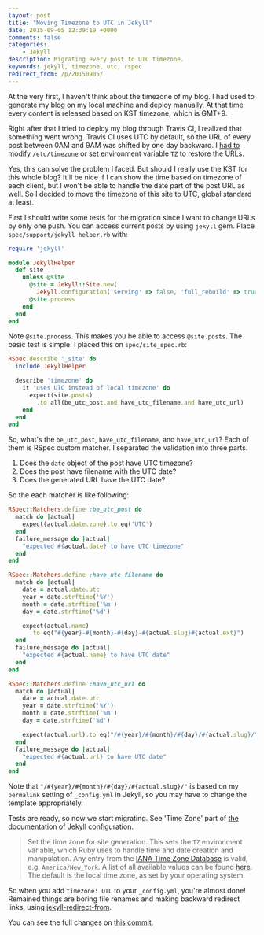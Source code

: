 ```yaml
---
layout: post
title: "Moving Timezone to UTC in Jekyll"
date: 2015-09-05 12:39:19 +0000
comments: false
categories:
    - Jekyll
description: Migrating every post to UTC timezone.
keywords: jekyll, timezone, utc, rspec
redirect_from: /p/20150905/
---
```


At the very first, I haven't think about the timezone of my blog. I had used to
generate my blog on my local machine and deploy manually. At that time every
content is released based on KST timezone, which is GMT+9.

Right after that I tried to deploy my blog through Travis CI, I realized that
something went wrong. Travis CI uses UTC by default, so the URL of every post
between 0AM and 9AM was shifted by one day backward. I
[had to modify](https://github.com/yous/yous.github.io/commit/0bd96e27320a82c9fee0d1413c744300d1e1af08)
`/etc/timezone` or set environment variable `TZ` to restore the URLs.

Yes, this can solve the problem I faced. But should I really use the KST for
this whole blog? It'll be nice if I can show the time based on timezone of each
client, but I won't be able to handle the date part of the post URL as well. So
I decided to move the timezone of this site to UTC, global standard at least.

First I should write some tests for the migration since I want to change URLs by
only one push. You can access current posts by using `jekyll` gem. Place
`spec/support/jekyll_helper.rb` with:

``` ruby
require 'jekyll'

module JekyllHelper
  def site
    unless @site
      @site = Jekyll::Site.new(
        Jekyll.configuration('serving' => false, 'full_rebuild' => true))
      @site.process
    end
  end
end
```

Note `@site.process`. This makes you be able to access `@site.posts`. The basic
test is simple. I placed this on `spec/site_spec.rb`:

``` ruby
RSpec.describe '_site' do
  include JekyllHelper

  describe 'timezone' do
    it 'uses UTC instead of local timezone' do
      expect(site.posts)
        .to all(be_utc_post.and have_utc_filename.and have_utc_url)
    end
  end
end
```

So, what's the `be_utc_post`, `have_utc_filename`, and `have_utc_url`? Each of
them is RSpec custom matcher. I separated the validation into three parts.

1. Does the `date` object of the post have UTC timezone?
2. Does the post have filename with the UTC date?
3. Does the generated URL have the UTC date?

So the each matcher is like following:

``` ruby
RSpec::Matchers.define :be_utc_post do
  match do |actual|
    expect(actual.date.zone).to eq('UTC')
  end
  failure_message do |actual|
    "expected #{actual.date} to have UTC timezone"
  end
end

RSpec::Matchers.define :have_utc_filename do
  match do |actual|
    date = actual.date.utc
    year = date.strftime('%Y')
    month = date.strftime('%m')
    day = date.strftime('%d')

    expect(actual.name)
      .to eq("#{year}-#{month}-#{day}-#{actual.slug}#{actual.ext}")
  end
  failure_message do |actual|
    "expected #{actual.name} to have UTC date"
  end
end

RSpec::Matchers.define :have_utc_url do
  match do |actual|
    date = actual.date.utc
    year = date.strftime('%Y')
    month = date.strftime('%m')
    day = date.strftime('%d')

    expect(actual.url).to eq("/#{year}/#{month}/#{day}/#{actual.slug}/")
  end
  failure_message do |actual|
    "expected #{actual.url} to have UTC date"
  end
end
```

Note that `"/#{year}/#{month}/#{day}/#{actual.slug}/"` is based on my
`permalink` setting of `_config.yml` in Jekyll, so you may have to change the
template appropriately.

Tests are ready, so now we start migrating. See 'Time Zone' part of
[the documentation of Jekyll configuration](http://jekyllrb.com/docs/configuration/#global-configuration).

> Set the time zone for site generation. This sets the `TZ` environment
> variable, which Ruby uses to handle time and date creation and manipulation.
> Any entry from the [IANA Time Zone Database](http://en.wikipedia.org/wiki/Tz_database)
> is valid, e.g. `America/New_York`. A list of all available values can be found
> [here](http://en.wikipedia.org/wiki/List_of_tz_database_time_zones). The
> default is the local time zone, as set by your operating system.

So when you add `timezone: UTC` to your `_config.yml`, you're almost done!
Remained things are boring file renames and making backward redirect links,
using [jekyll-redirect-from](https://github.com/jekyll/jekyll-redirect-from).

You can see the full changes on
[this commit](https://github.com/yous/yous.github.io/commit/4aae28ea371af67cb099a249f2c4f7a5bb1be723).
